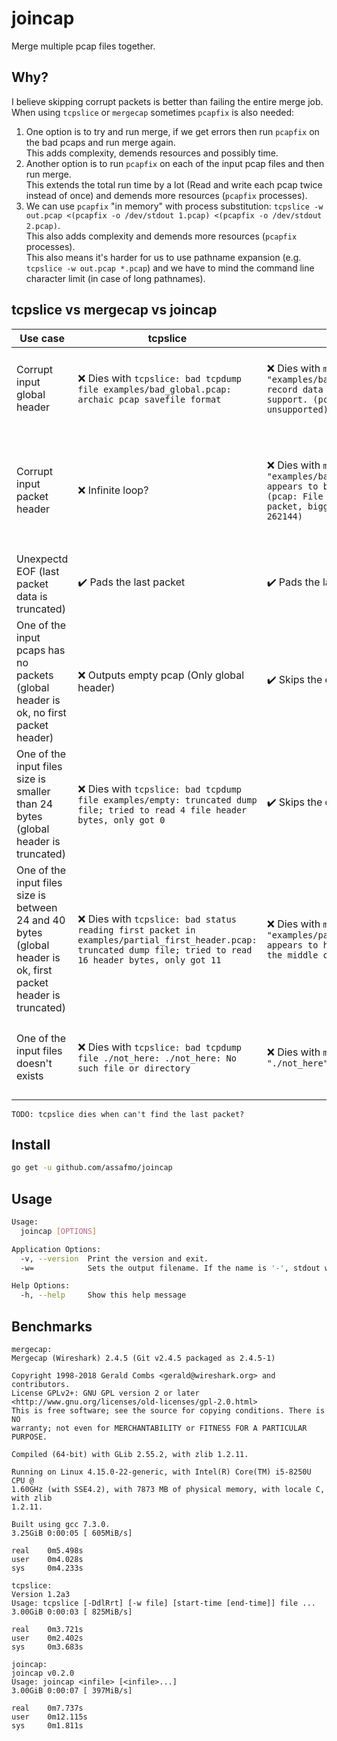 # joincap

Merge multiple pcap files together.

## Why?

I believe skipping corrupt packets is better than failing the entire merge job.  
When using `tcpslice` or `mergecap` sometimes `pcapfix` is also needed:

1.  One option is to try and run merge, if we get errors then run `pcapfix` on the bad pcaps and run merge again.  
    This adds complexity, demends resources and possibly time.
2.  Another option is to run `pcapfix` on each of the input pcap files and then run merge.  
    This extends the total run time by a lot (Read and write each pcap twice instead of once) and demends more resources (`pcapfix` processes).
3.  We can use `pcapfix` "in memory" with process substitution: `tcpslice -w out.pcap <(pcapfix -o /dev/stdout 1.pcap) <(pcapfix -o /dev/stdout 2.pcap)`.  
    This also adds complexity and demends more resources (`pcapfix` processes).  
    This also means it's harder for us to use pathname expansion (e.g. `tcpslice -w out.pcap *.pcap`) and we have to mind the command line character limit (in case of long pathnames).

## tcpslice vs mergecap vs joincap

| Use case                                                                                                       | tcpslice                                                                                                                                                         | mergecap                                                                                                                                                                     | joincap                                                               | example                                                                                         |
| -------------------------------------------------------------------------------------------------------------- | ---------------------------------------------------------------------------------------------------------------------------------------------------------------- | ---------------------------------------------------------------------------------------------------------------------------------------------------------------------------- | --------------------------------------------------------------------- | ----------------------------------------------------------------------------------------------- |
| Corrupt input global header                                                                                    | :x: Dies with `tcpslice: bad tcpdump file examples/bad_global.pcap: archaic pcap savefile format`                                                                | :x: Dies with `mergecap: The file "examples/bad_global.pcap" contains record data that mergecap doesn't support. (pcap: major version 0 unsupported)`                        | :heavy_check_mark: Skips the corrupt input pcap                       | `examples/bad_global.pcap`                                                                      |
| Corrupt input packet header                                                                                    | :x: Infinite loop?                                                                                                                                               | :x: Dies with `mergecap: The file "examples/bad_first_header.pcap" appears to be damaged or corrupt. (pcap: File has 2368110654-byte packet, bigger than maximum of 262144)` | :heavy_check_mark: Skips the packet and tries to find the next header | `examples/bad_first_header.pcap`                                                                |
| Unexpectd EOF (last packet data is truncated)                                                                  | :heavy_check_mark: Pads the last packet                                                                                                                          | :heavy_check_mark: Pads the last packet                                                                                                                                      | :heavy_check_mark: Pads the last packet                               | `examples/unexpected_eof_on_first_packet.pcap`, `examples/unexpected_eof_on_second_packet.pcap` |
| One of the input pcaps has no packets (global header is ok, no first packet header)                            | :x: Outputs empty pcap (Only global header)                                                                                                                      | :heavy_check_mark: Skips the empty pcap                                                                                                                                      | :heavy_check_mark: Skips the empty input pcap                         | Merge `examples/ok.pcap` with `examples/no_packets.pcap`                                        |
| One of the input files size is smaller than 24 bytes (global header is truncated)                              | :x: Dies with `tcpslice: bad tcpdump file examples/empty: truncated dump file; tried to read 4 file header bytes, only got 0`                                    | :heavy_check_mark: Skips the corrupt pcap                                                                                                                                    | :heavy_check_mark: Skips the corrupt input pcap                       | Merge `examples/ok.pcap` with `examples/empty` or `examples/partial_global_header.pcap`         |
| One of the input files size is between 24 and 40 bytes (global header is ok, first packet header is truncated) | :x: Dies with `tcpslice: bad status reading first packet in examples/partial_first_header.pcap: truncated dump file; tried to read 16 header bytes, only got 11` | :x: Dies with `mergecap: The file "examples/partial_first_header.pcap" appears to have been cut short in the middle of a packet.`                                            | :heavy_check_mark: Skips the corrupt input pcap                       | Merge `examples/ok.pcap` with `examples/empty` or `examples/partial_global_header.pcap`         |
| One of the input files doesn't exists                                                                          | :x: Dies with `tcpslice: bad tcpdump file ./not_here: ./not_here: No such file or directory`                                                                     | :x: Dies with `mergecap: The file "./not_here" doesn't exist.`                                                                                                               | :heavy_check_mark: Skips the non existing input file                  | Merge `examples/ok.pcap` with `./not_here`                                                      |

`TODO: tcpslice dies when can't find the last packet?`

## Install

```bash
go get -u github.com/assafmo/joincap
```

## Usage

```bash
Usage:
  joincap [OPTIONS]

Application Options:
  -v, --version  Print the version and exit.
  -w=            Sets the output filename. If the name is '-', stdout will be used. (default: -)

Help Options:
  -h, --help     Show this help message
```

## Benchmarks

```
mergecap:
Mergecap (Wireshark) 2.4.5 (Git v2.4.5 packaged as 2.4.5-1)

Copyright 1998-2018 Gerald Combs <gerald@wireshark.org> and contributors.
License GPLv2+: GNU GPL version 2 or later <http://www.gnu.org/licenses/old-licenses/gpl-2.0.html>
This is free software; see the source for copying conditions. There is NO
warranty; not even for MERCHANTABILITY or FITNESS FOR A PARTICULAR PURPOSE.

Compiled (64-bit) with GLib 2.55.2, with zlib 1.2.11.

Running on Linux 4.15.0-22-generic, with Intel(R) Core(TM) i5-8250U CPU @
1.60GHz (with SSE4.2), with 7873 MB of physical memory, with locale C, with zlib
1.2.11.

Built using gcc 7.3.0.
3.25GiB 0:00:05 [ 605MiB/s]

real    0m5.498s
user    0m4.028s
sys     0m4.233s

tcpslice:
Version 1.2a3
Usage: tcpslice [-DdlRrt] [-w file] [start-time [end-time]] file ...
3.00GiB 0:00:03 [ 825MiB/s]

real    0m3.721s
user    0m2.402s
sys     0m3.683s

joincap:
joincap v0.2.0
Usage: joincap <infile> [<infile>...]
3.00GiB 0:00:07 [ 397MiB/s]

real    0m7.737s
user    0m12.115s
sys     0m1.811s
```
